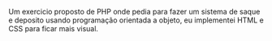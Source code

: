Um exercicio proposto de PHP onde pedia para fazer um sistema de saque e deposito usando programação orientada a
objeto, eu implementei HTML e CSS para ficar mais visual.